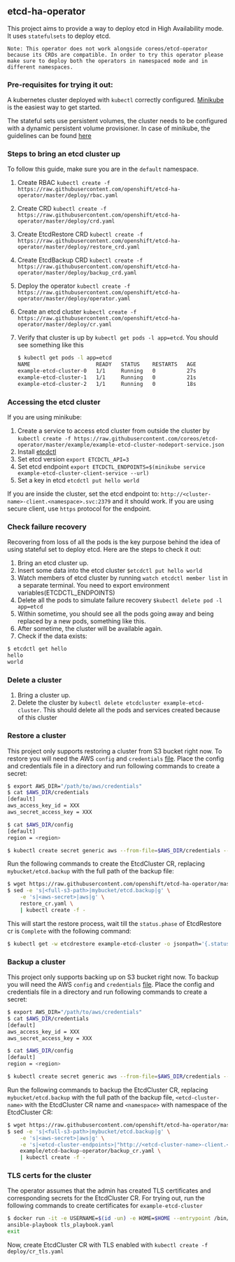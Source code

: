 ## etcd-ha-operator

This project aims to provide a way to deploy etcd in High Availability mode.  It uses `statefulsets` to deploy etcd.

`Note: This operator does not work alongside coreos/etcd-operator because its CRDs are compatible. In order to try this operator please make sure to deploy both the operators in namespaced mode and in different namespaces.`

### Pre-requisites for trying it out:

A kubernetes cluster deployed with `kubectl` correctly configured. [Minikube](https://github.com/kubernetes/minikube/) is the easiest way to get started.

The stateful sets use persistent volumes, the cluster needs to be configured with a dynamic persistent volume provisioner. In case of minikube, the guidelines can be found [here](https://github.com/kubernetes/minikube/blob/master/docs/persistent_volumes.md)

### Steps to bring an etcd cluster up

To follow this guide, make sure you are in the `default` namespace.

1. Create RBAC `kubectl create -f https://raw.githubusercontent.com/openshift/etcd-ha-operator/master/deploy/rbac.yaml`
2. Create CRD `kubectl create -f https://raw.githubusercontent.com/openshift/etcd-ha-operator/master/deploy/crd.yaml`
3. Create EtcdRestore CRD `kubectl create -f https://raw.githubusercontent.com/openshift/etcd-ha-operator/master/deploy/restore_crd.yaml`
4. Create EtcdBackup CRD `kubectl create -f https://raw.githubusercontent.com/openshift/etcd-ha-operator/master/deploy/backup_crd.yaml`
5. Deploy the operator `kubectl create -f https://raw.githubusercontent.com/openshift/etcd-ha-operator/master/deploy/operator.yaml`
6. Create an etcd cluster `kubectl create -f https://raw.githubusercontent.com/openshift/etcd-ha-operator/master/deploy/cr.yaml`
7. Verify that cluster is up by `kubectl get pods -l app=etcd`. You should see something like this

    ```bash
    $ kubectl get pods -l app=etcd
    NAME                     READY   STATUS    RESTARTS   AGE
    example-etcd-cluster-0   1/1     Running   0          27s
    example-etcd-cluster-1   1/1     Running   0          21s
    example-etcd-cluster-2   1/1     Running   0          18s
    ```

### Accessing the etcd cluster

If you are using minikube:

1. Create a service to access etcd cluster from outside the cluster by `kubectl create -f https://raw.githubusercontent.com/coreos/etcd-operator/master/example/example-etcd-cluster-nodeport-service.json`
2. Install [etcdctl](https://coreos.com/etcd/docs/latest/getting-started-with-etcd.html)
3. Set etcd version `export ETCDCTL_API=3`
4. Set etcd endpoint `export ETCDCTL_ENDPOINTS=$(minikube service example-etcd-cluster-client-service --url)`
5. Set a key in etcd `etcdctl put hello world`

If you are inside the cluster, set the etcd endpoint to: `http://<cluster-name>-client.<namespace>.svc:2379` and it should work. If you are using secure client, use `https` protocol for the endpoint.

### Check failure recovery

Recovering from loss of all the pods is the key purpose behind the idea of using stateful set to deploy etcd. Here are the steps to check it out:


1. Bring an etcd cluster up.
2. Insert some data into the etcd cluster `$etcdctl put hello world`
3. Watch members of etcd cluster by running `watch etcdctl member list` in a separate terminal. You need to export environment variables(ETCDCTL_ENDPOINTS)
4. Delete all the pods to simulate failure recovery `$kubectl delete pod -l app=etcd `
5. Within sometime, you should see all the pods going away and being replaced by a new pods, something like this.
6. After sometime, the cluster will be available again. 
7. Check if the data exists:

```bash
$ etcdctl get hello
hello
world
```

### Delete a cluster
1. Bring a cluster up.
2. Delete the cluster by `kubectl delete etcdcluster example-etcd-cluster`. This should delete all the pods and services created because of this cluster 

### Restore a cluster

This project only supports restoring a cluster from S3 bucket right now. To restore you will need the AWS `config` and `credentials` [file](https://docs.aws.amazon.com/cli/latest/userguide/cli-configure-files.html). Place the config and credentials file in a directory and run following commands to create a secret:

```bash
$ export AWS_DIR="/path/to/aws/credentials"
$ cat $AWS_DIR/credentials
[default]
aws_access_key_id = XXX
aws_secret_access_key = XXX

$ cat $AWS_DIR/config
[default]
region = <region>

$ kubectl create secret generic aws --from-file=$AWS_DIR/credentials --from-file=$AWS_DIR/config
```

Run the following commands to create the EtcdCluster CR, replacing `mybucket/etcd.backup` with the full path of the backup file:

```bash
$ wget https://raw.githubusercontent.com/openshift/etcd-ha-operator/master/deploy/restore_cr.yaml
$ sed -e 's|<full-s3-path>|mybucket/etcd.backup|g' \
    -e 's|<aws-secret>|aws|g' \
    restore_cr.yaml \
    | kubectl create -f -
```

This will start the restore process, wait till the `status.phase` of EtcdRestore cr is `Complete` with the following command:

```bash
$ kubectl get -w etcdrestore example-etcd-cluster -o jsonpath='{.status.phase}'
```

### Backup a cluster
This project only supports backing up on S3 bucket right now. To backup you will need the AWS `config` and `credentials` [file](https://docs.aws.amazon.com/cli/latest/userguide/cli-configure-files.html). Place the config and credentials file in a directory and run following commands to create a secret:

```bash
$ export AWS_DIR="/path/to/aws/credentials"
$ cat $AWS_DIR/credentials
[default]
aws_access_key_id = XXX
aws_secret_access_key = XXX

$ cat $AWS_DIR/config
[default]
region = <region>

$ kubectl create secret generic aws --from-file=$AWS_DIR/credentials --from-file=$AWS_DIR/config
```

Run the following commands to backup the EtcdCluster CR, replacing `mybucket/etcd.backup` with the full path of the backup file, `<etcd-cluster-name>` with the EtcdCluster CR name and  `<namespace>` with namespace of the EtcdCluster CR:


```bash
$ wget https://raw.githubusercontent.com/openshift/etcd-ha-operator/master/deploy/backup_cr.yaml
$ sed -e 's|<full-s3-path>|mybucket/etcd.backup|g' \
    -e 's|<aws-secret>|aws|g' \
    -e 's|<etcd-cluster-endpoints>|"http://<etcd-cluster-name>-client.<namespace>.svc.cluster.local:2379"|g' \
    example/etcd-backup-operator/backup_cr.yaml \
    | kubectl create -f -
```

### TLS certs for the cluster
The operator assumes that the admin has created TLS certificates and corresponding secrets for the EtcdCluster CR. For trying out, run the following commands to create certificates for `example-etcd-cluster`

```bash
$ docker run -it -e USERNAME=$(id -un) -e HOME=$HOME --entrypoint /bin/bash -u $(id -u):0 -w $(pwd) -v $HOME:$HOME:Z quay.io/operator-framework/ansible-operator  -c 'echo "${USERNAME}:x:$(id -u):$(id -g)::${HOME}:/bin/bash" >>/etc/passwd && bash'
ansible-playbook tls_playbook.yaml
exit
``` 

Now, create EtcdCluster CR with TLS enabled with `kubectl create -f deploy/cr_tls.yaml`